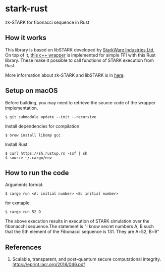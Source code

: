 # stark-rust
zk-STARK for fibonacci sequence in Rust

## How it works
This library is based on libSTARK developed by [StarkWare Industries Ltd.](https://www.starkware.co/)
On top of it, [this c++ wrapper](https://github.com/LayerXcom/libSTARK/tree/libstark-rs/fsrs)
is implemented for simple FFI with this Rust library.
These make it possible to call functions of STARK execution from Rust.

More information about zk-STARK and libSTARK is in [here](https://github.com/elibensasson/libSTARK).

## Setup on macOS
Before building, you may need to retrieve the source code of the wrapper implementation.
```
$ git submodule update --init --recursive
```
Install dependencies for compilation 
```
$ brew install libomp gcc
```
Install Rust
```
$ curl https://sh.rustup.rs -sSf | sh 
$ source ~/.cargo/env
```

## How to run the code
Arguments format:
```
$ cargo run <A: initial number> <B: initial number>
```

 for exmaple:
 ```
 $ cargo run 52 9
 ```
 The above execution results in execution of STARK simulation over the fibonacchi sequence.The statement is "I know secret numbers A, B such that the 5th element of the Fibonacci sequence is 131. They are A=52, B=9"

## References
1. Scalable, transparent, and post-quantum secure computational integrity. <https://eprint.iacr.org/2018/046.pdf>
